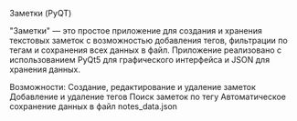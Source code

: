 Заметки (PyQT)

"Заметки" — это простое приложение для создания и хранения текстовых заметок с возможностью добавления тегов, фильтрации по тегам и сохранения всех данных в файл. Приложение реализовано с использованием PyQt5 для графического интерфейса и JSON для хранения данных.

Возможности:
Создание, редактирование и удаление заметок
Добавление и удаление тегов
Поиск заметок по тегу
Автоматическое сохранение данных в файл notes_data.json


